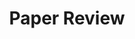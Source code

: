 ---
title: "Paper Review"
permalink: /categories/paper-reviews/
layout: category
author_profile: true
taxonomy: Paper Review
sidebar_main: true
---